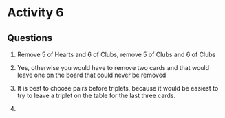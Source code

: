 # Activity 6

## Questions

1. Remove 5 of Hearts and 6 of Clubs, remove 5 of Clubs and 6 of Clubs

2. Yes, otherwise you would have to remove two cards and that would leave one on the board that could never be removed

3. It is best to choose pairs before triplets, because it would be easiest to try to leave a triplet on the table for the last three cards.

4. 